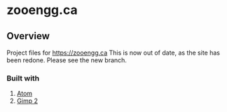 # zooengg.ca


## Overview

Project files for <https://zooengg.ca>
This is now out of date, as the site has been redone. Please see the new branch.

### Built with
1. [Atom](https://atom.io/)
2. [Gimp 2](https://www.gimp.org/)
